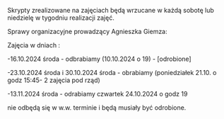 Skrypty zrealizowane na zajęciach będą wrzucane w każdą sobotę lub niedzielę w tygodniu realizacji zajęć.

Sprawy organizacyjne prowadzący Agnieszka Giemza:

Zajęcia w dniach :

-16.10.2024 środa - odbrabiamy (10.10.2024 o 19) - [odrobione]

-23.10.2024 środa i 30.10.2024 środa - obrabiamy (poniedziałek 21.10. o godz 15:45- 2 zajęcia pod rząd) 

-13.11.2024 środa   - odrabiamy czwartek 24.10.2024 o godz 19

nie odbędą się w w.w. terminie i będą musiały być odrobione.


